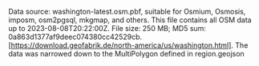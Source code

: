 Data source: washington-latest.osm.pbf, suitable for Osmium, Osmosis, imposm, osm2pgsql, mkgmap, and others. This file contains all OSM data up to 2023-08-08T20:22:00Z. File size: 250 MB; MD5 sum: 0a863d1377af9deec074380cc42529cb. [https://download.geofabrik.de/north-america/us/washington.html]. The data was narrowed down to the MultiPolygon defined in region.geojson
